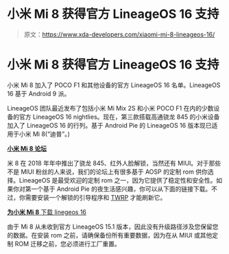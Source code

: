 # 小米 Mi 8 获得官方 LineageOS 16 支持

> 原文：<https://www.xda-developers.com/xiaomi-mi-8-lineageos-16/>

# 小米 Mi 8 获得官方 LineageOS 16 支持

小米 Mi 8 加入了 POCO F1 和其他设备的官方 LineageOS 16 名单。LineageOS 16 基于 Android 9 派。

LineageOS 团队最近发布了包括小米 Mi Mix 2S 和小米 POCO F1 在内的少数设备的官方 LineageOS 16 nightlies。现在，第三款搭载高通骁龙 845 的小米设备加入了 LineageOS 16 的行列。基于 Android Pie 的 LineageOS 16 版本现已适用于小米 Mi 8(“迪普”。)

[**小米 Mi 8 论坛**](https://forum.xda-developers.com/mi-8)

米 8 在 2018 年年中推出了骁龙 845、红外人脸解锁，当然还有 MIUI。对于那些不是 MIUI 粉丝的人来说，我们的论坛上有很多基于 AOSP 的定制 rom 供你选择。LineageOS 是最受欢迎的定制 rom 之一，因为它提供了稳定性和安全性。如果你对第一个基于 Android Pie 的夜生活感兴趣，你可以从下面的链接下载。不过，你需要安装一个解锁的引导程序和 [TWRP](https://www.xda-developers.com/xiaomi-mi-mix-2s-mi-8-official-twrp-support/) 才能刷新它。

[**为小米 Mi 8** 下载 linegeos 16](https://download.lineageos.org/dipper)

由于 Mi 8 从未收到官方 LineageOS 15.1 版本，因此没有升级路径涉及您保留您的数据。在安装 rom 之前，请确保备份所有重要数据，因为在从 MIUI 或其他定制 ROM 迁移之前，您必须进行工厂重置。